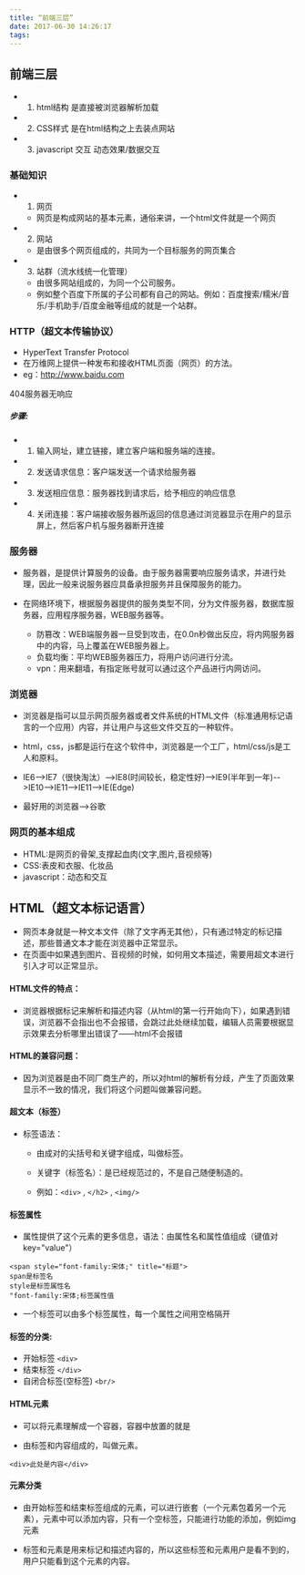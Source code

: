 ```yaml
---
title: “前端三层”
date: 2017-06-30 14:26:17
tags:
---
```

## 前端三层

- 1. html结构 是直接被浏览器解析加载
- 2. CSS样式 是在html结构之上去装点网站
- 3. javascript 交互 动态效果/数据交互

### 基础知识
- 1. 网页
    - 网页是构成网站的基本元素，通俗来讲，一个html文件就是一个网页
- 2. 网站
    - 是由很多个网页组成的，共同为一个目标服务的网页集合
- 3. 站群（流水线统一化管理）
    - 由很多网站组成的，为同一个公司服务。
    - 例如整个百度下所属的子公司都有自己的网站。例如：百度搜索/糯米/音乐/手机助手/百度金融等组成的就是一个站群。

### HTTP（超文本传输协议）
- HyperText Transfer Protocol
- 在万维网上提供一种发布和接收HTML页面（网页）的方法。
- eg：http://www.baidu.com

404服务器无响应

##### 步骤:

- 1. 输入网址，建立链接，建立客户端和服务端的连接。
- 2. 发送请求信息：客户端发送一个请求给服务器
- 3. 发送相应信息：服务器找到请求后，给予相应的响应信息
- 4. 关闭连接：客户端接收服务器所返回的信息通过浏览器显示在用户的显示屏上，然后客户机与服务器断开连接

### 服务器
- 服务器，是提供计算服务的设备。由于服务器需要响应服务请求，并进行处理，因此一般来说服务器应具备承担服务并且保障服务的能力。
- 在网络环境下，根据服务器提供的服务类型不同，分为文件服务器，数据库服务器，应用程序服务器，WEB服务器等。

    - 防篡改：WEB端服务器一旦受到攻击，在0.0n秒做出反应，将内网服务器中的内容，马上覆盖在WEB服务器上。
    - 负载均衡：平均WEB服务器压力，将用户访问进行分流。
    - vpn：用来翻墙，有指定账号就可以通过这个产品进行内网访问。


### 浏览器
- 浏览器是指可以显示网页服务器或者文件系统的HTML文件（标准通用标记语言的一个应用）内容，并让用户与这些文件交互的一种软件。
- html，css，js都是运行在这个软件中，浏览器是一个工厂，html/css/js是工人和原料。

- IE6-->IE7（很快淘汰）-->IE8(时间较长，稳定性好)-->IE9(半年到一年)-->IE10-->IE11-->IE11-->IE(Edge)

- 最好用的浏览器-->谷歌


### 网页的基本组成
- HTML:是网页的骨架,支撑起血肉(文字,图片,音视频等)
- CSS:表皮和衣服、化妆品
- javascript：动态和交互

## HTML（超文本标记语言）
- 网页本身就是一种文本文件（除了文字再无其他），只有通过特定的标记描述，那些普通文本才能在浏览器中正常显示。
- 在页面中如果遇到图片、音视频的时候，如何用文本描述，需要用超文本进行引入才可以正常显示。

#### HTML文件的特点：
- 浏览器根据标记来解析和描述内容（从html的第一行开始向下），如果遇到错误，浏览器不会指出也不会报错，会跳过此处继续加载，编辑人员需要根据显示效果去分析哪里出错误了——html不会报错

#### HTML的兼容问题：
- 因为浏览器是由不同厂商生产的，所以对html的解析有分歧，产生了页面效果显示不一致的情况，我们将这个问题叫做兼容问题。

#### 超文本（标签）
- 标签语法：
    - 由成对的尖括号和关键字组成，叫做标签。<TagName>

    - 关键字（标签名）：是已经规范过的，不是自己随便制造的。

    - 例如：`<div>` , `</h2>` , `<img/>`


#### 标签属性
- 属性提供了这个元素的更多信息，语法：由属性名和属性值组成（键值对 key="value"）
```
<span style="font-family:宋体;" title="标题">
span是标签名
style是标签属性名
"font-family:宋体;标签属性值
```
- 一个标签可以由多个标签属性，每一个属性之间用空格隔开


#### 标签的分类:
- 开始标签 `<div>`
- 结束标签 `</div>`
- 自闭合标签(空标签) `<br/>`

#### HTML元素
- 可以将元素理解成一个容器，容器中放置的就是

- 由标签和内容组成的，叫做元素。

`<div>此处是内容</div>`


#### 元素分类
- 由开始标签和结束标签组成的元素，可以进行嵌套（一个元素包着另一个元素），元素中可以添加内容，只有一个空标签，只能进行功能的添加，例如img元素


- 标签和元素是用来标记和描述内容的，所以这些标签和元素用户是看不到的，用户只能看到这个元素的内容。

